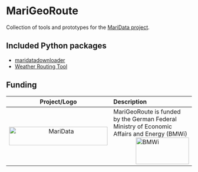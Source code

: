 # MariGeoRoute

Collection of tools and prototypes for the [MariData project](https://maridata.org).

## Included Python packages

- [maridatadownloader](https://github.com/52North/MariGeoRoute/tree/main/data/maridatadownloader)
- [Weather Routing Tool](https://github.com/52North/MariGeoRoute/tree/main/Isochrone)

## Funding

| Project/Logo | Description |
| :-------------: | :------------- |
| [<img alt="MariData" align="middle" width="267" height="50" src="https://52north.org/delivery/MariData/img/maridata_logo.png"/>](https://www.maridata.org/) | MariGeoRoute is funded by the German Federal Ministry of Economic Affairs and Energy (BMWi)[<img alt="BMWi" align="middle" width="144" height="72" src="https://52north.org/delivery/MariData/img/bmwi_logo_en.png" style="float:right"/>](https://www.bmvi.de/) |
